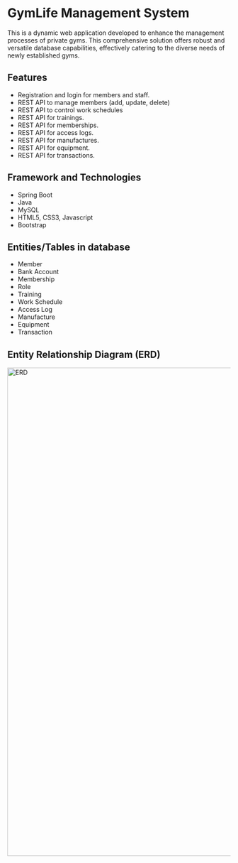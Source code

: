 # GymLife Management System
This is a dynamic web application developed to enhance the management processes of private gyms. This comprehensive solution offers robust and versatile database capabilities, effectively catering to the diverse needs of newly established gyms.

## Features
- Registration and login for members and staff.
- REST API to manage members (add, update, delete)
- REST API to control work schedules
- REST API for trainings.
- REST API for memberships.
- REST API for access logs.
- REST API for manufactures.
- REST API for equipment.
- REST API for transactions.


## Framework and Technologies
- Spring Boot
- Java
- MySQL
- HTML5, CSS3, Javascript
- Bootstrap


## Entities/Tables in database
- Member
- Bank Account
- Membership
- Role
- Training
- Work Schedule
- Access Log
- Manufacture
- Equipment
- Transaction


## Entity Relationship Diagram (ERD)
<img width="1100" alt="ERD" src="https://github.com/quanghuyle3/GymLife/assets/65510865/28e8b1d4-5df6-476f-945b-199351b258e2">



